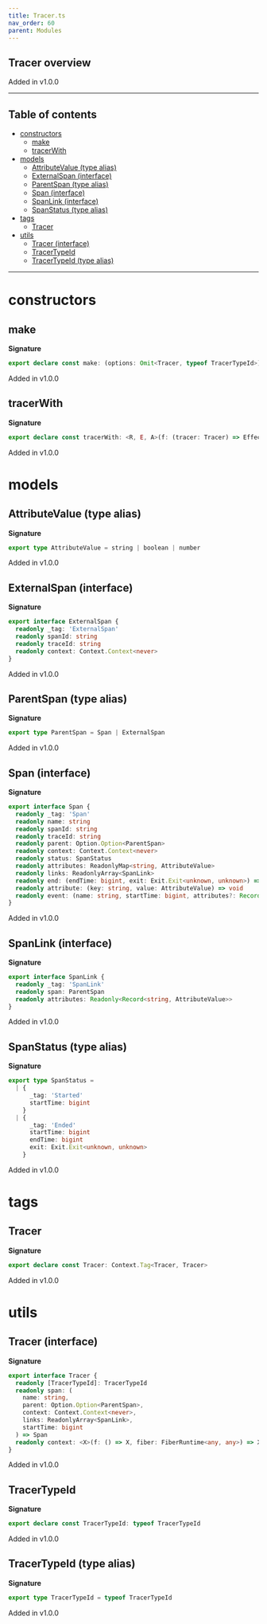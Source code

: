```yaml
---
title: Tracer.ts
nav_order: 60
parent: Modules
---
```


## Tracer overview

Added in v1.0.0

---

<h2 class="text-delta">Table of contents</h2>

- [constructors](#constructors)
  - [make](#make)
  - [tracerWith](#tracerwith)
- [models](#models)
  - [AttributeValue (type alias)](#attributevalue-type-alias)
  - [ExternalSpan (interface)](#externalspan-interface)
  - [ParentSpan (type alias)](#parentspan-type-alias)
  - [Span (interface)](#span-interface)
  - [SpanLink (interface)](#spanlink-interface)
  - [SpanStatus (type alias)](#spanstatus-type-alias)
- [tags](#tags)
  - [Tracer](#tracer)
- [utils](#utils)
  - [Tracer (interface)](#tracer-interface)
  - [TracerTypeId](#tracertypeid)
  - [TracerTypeId (type alias)](#tracertypeid-type-alias)

---

# constructors

## make

**Signature**

```ts
export declare const make: (options: Omit<Tracer, typeof TracerTypeId>) => Tracer
```

Added in v1.0.0

## tracerWith

**Signature**

```ts
export declare const tracerWith: <R, E, A>(f: (tracer: Tracer) => Effect.Effect<R, E, A>) => Effect.Effect<R, E, A>
```

Added in v1.0.0

# models

## AttributeValue (type alias)

**Signature**

```ts
export type AttributeValue = string | boolean | number
```

Added in v1.0.0

## ExternalSpan (interface)

**Signature**

```ts
export interface ExternalSpan {
  readonly _tag: 'ExternalSpan'
  readonly spanId: string
  readonly traceId: string
  readonly context: Context.Context<never>
}
```

Added in v1.0.0

## ParentSpan (type alias)

**Signature**

```ts
export type ParentSpan = Span | ExternalSpan
```

Added in v1.0.0

## Span (interface)

**Signature**

```ts
export interface Span {
  readonly _tag: 'Span'
  readonly name: string
  readonly spanId: string
  readonly traceId: string
  readonly parent: Option.Option<ParentSpan>
  readonly context: Context.Context<never>
  readonly status: SpanStatus
  readonly attributes: ReadonlyMap<string, AttributeValue>
  readonly links: ReadonlyArray<SpanLink>
  readonly end: (endTime: bigint, exit: Exit.Exit<unknown, unknown>) => void
  readonly attribute: (key: string, value: AttributeValue) => void
  readonly event: (name: string, startTime: bigint, attributes?: Record<string, AttributeValue>) => void
}
```

Added in v1.0.0

## SpanLink (interface)

**Signature**

```ts
export interface SpanLink {
  readonly _tag: 'SpanLink'
  readonly span: ParentSpan
  readonly attributes: Readonly<Record<string, AttributeValue>>
}
```

Added in v1.0.0

## SpanStatus (type alias)

**Signature**

```ts
export type SpanStatus =
  | {
      _tag: 'Started'
      startTime: bigint
    }
  | {
      _tag: 'Ended'
      startTime: bigint
      endTime: bigint
      exit: Exit.Exit<unknown, unknown>
    }
```

Added in v1.0.0

# tags

## Tracer

**Signature**

```ts
export declare const Tracer: Context.Tag<Tracer, Tracer>
```

Added in v1.0.0

# utils

## Tracer (interface)

**Signature**

```ts
export interface Tracer {
  readonly [TracerTypeId]: TracerTypeId
  readonly span: (
    name: string,
    parent: Option.Option<ParentSpan>,
    context: Context.Context<never>,
    links: ReadonlyArray<SpanLink>,
    startTime: bigint
  ) => Span
  readonly context: <X>(f: () => X, fiber: FiberRuntime<any, any>) => X
}
```

Added in v1.0.0

## TracerTypeId

**Signature**

```ts
export declare const TracerTypeId: typeof TracerTypeId
```

Added in v1.0.0

## TracerTypeId (type alias)

**Signature**

```ts
export type TracerTypeId = typeof TracerTypeId
```

Added in v1.0.0

